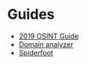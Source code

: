# Guides
- [2019 OSINT Guide](https://www.randhome.io/blog/2019/01/05/2019-osint-guide/)
- [Domain analyzer](https://github.com/eldraco/domain_analyzer)
- [Spiderfoot](https://github.com/smicallef/spiderfoot)
